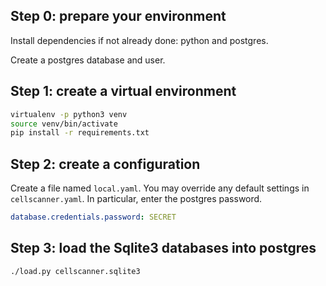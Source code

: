 Step 0: prepare your environment
--------------------------------

Install dependencies if not already done: python and postgres.

Create a postgres database and user.

Step 1: create a virtual environment
------------------------------------

```sh
virtualenv -p python3 venv
source venv/bin/activate
pip install -r requirements.txt
```

Step 2: create a configuration
------------------------------

Create a file named `local.yaml`. You may override any default settings in
`cellscanner.yaml`. In particular, enter the postgres password.

```yaml
database.credentials.password: SECRET
```

Step 3: load the Sqlite3 databases into postgres
------------------------------------------------

```sh
./load.py cellscanner.sqlite3
```
